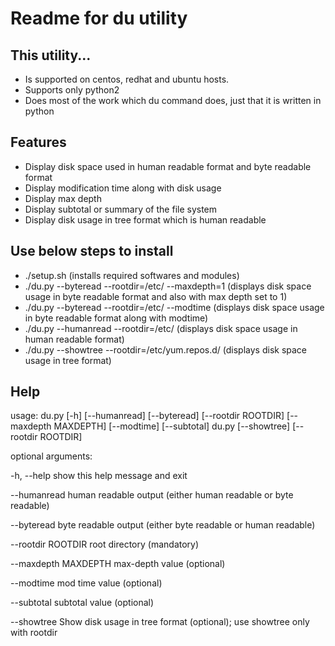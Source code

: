 # Readme for du utility

## This utility...
* Is supported on centos, redhat and ubuntu hosts.
* Supports only python2
* Does most of the work which du command does, just that it is written in python

## Features
* Display disk space used in human readable format and byte readable format
* Display modification time along with disk usage
* Display max depth
* Display subtotal or summary of the file system
* Display disk usage in tree format which is human readable

## Use below steps to install

* ./setup.sh (installs required softwares and modules)
* ./du.py --byteread --rootdir=/etc/ --maxdepth=1 (displays disk space usage in byte readable format and also with max depth set to 1) 
* ./du.py --byteread --rootdir=/etc/ --modtime (displays disk space usage in byte readable format along with modtime)
* ./du.py --humanread --rootdir=/etc/ (displays disk space usage in human readable format)
* ./du.py --showtree --rootdir=/etc/yum.repos.d/ (displays disk space usage in tree format)

## Help

usage: du.py [-h] [--humanread] [--byteread] [--rootdir ROOTDIR]
             [--maxdepth MAXDEPTH] [--modtime] [--subtotal] 
       du.py [--showtree] [--rootdir ROOTDIR]

optional arguments:

  -h, --help           show this help message and exit
  
  --humanread          human readable output (either human readable or byte
                       readable)
                       
  --byteread           byte readable output (either byte readable or human
                       readable)
                       
  --rootdir ROOTDIR    root directory (mandatory)
  
  --maxdepth MAXDEPTH  max-depth value (optional)
  
  --modtime            mod time value (optional)
  
  --subtotal           subtotal value (optional)
  
  --showtree           Show disk usage in tree format (optional); use showtree
                       only with rootdir
